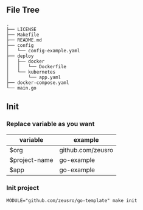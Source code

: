 ## File Tree

```file
.
├── LICENSE
├── Makefile
├── README.md
├── config
│   └── config-example.yaml
├── deploy
│   ├── docker
│   │   └── Dockerfile
│   └── kubernetes
│       └── app.yaml
├── docker-compose.yaml
└── main.go
```

## Init

### Replace variable as you want

variable | example
---|---
$org|github.com/zeusro
$project-name|go-example
$app|go-example

### Init project

    MODULE="github.com/zeusro/go-template" make init

